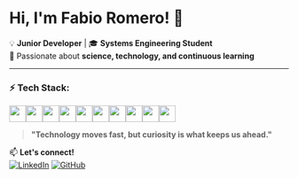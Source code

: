 # Hi, I'm Fabio Romero! 🚀  

💡 **Junior Developer** | 🎓 **Systems Engineering Student**  
🧠 Passionate about **science, technology, and continuous learning**  

---

### ⚡ Tech Stack:  
<img src="https://cdn.jsdelivr.net/gh/devicons/devicon@latest/icons/python/python-original.svg" height=30, width=30 /><img src="https://cdn.jsdelivr.net/gh/devicons/devicon@latest/icons/django/django-plain.svg" height=30, width=30/><img src="https://cdn.jsdelivr.net/gh/devicons/devicon@latest/icons/go/go-original.svg" height=30, width=30/><img src="https://cdn.jsdelivr.net/gh/devicons/devicon@latest/icons/nodejs/nodejs-original-wordmark.svg" height=30, width=30 /><img src="https://cdn.jsdelivr.net/gh/devicons/devicon@latest/icons/docker/docker-original.svg" height=30 width=30/><img src="https://cdn.jsdelivr.net/gh/devicons/devicon@latest/icons/postgresql/postgresql-original.svg" height=30 width=30/><img src="https://cdn.jsdelivr.net/gh/devicons/devicon@latest/icons/kotlin/kotlin-original.svg"  height=30 width=30/><img src="https://cdn.jsdelivr.net/gh/devicons/devicon@latest/icons/java/java-original.svg" height=30 width=30 /><img src="https://cdn.jsdelivr.net/gh/devicons/devicon@latest/icons/mysql/mysql-original-wordmark.svg"  height=30 /><img src="https://cdn.jsdelivr.net/gh/devicons/devicon@latest/icons/djangorest/djangorest-original.svg" height=30 />
          
          
          
          
          
          
          
          
          

> **"Technology moves fast, but curiosity is what keeps us ahead."**  


📫 **Let's connect!**  
[![LinkedIn](https://img.shields.io/badge/LinkedIn-0A66C2?style=for-the-badge&logo=linkedin&logoColor=white)](https://www.linkedin.com/in/fabio-de-jes%C3%BAs-romero-g%C3%B3mez-ab5745309/)  [![GitHub](https://img.shields.io/badge/GitHub-181717?style=for-the-badge&logo=github&logoColor=white)](https://github.com/FabioRg06)  
